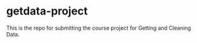 # getdata-project
This is the repo for submitting the course project for Getting and Cleaning Data.
